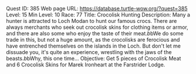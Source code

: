 Quest ID: 385
Web page URL: https://database.turtle-wow.org/?quest=385
Level: 15
Min Level: 10
Race: 77
Title: Crocolisk Hunting
Description: Many a hunter is attracted to Loch Modan to hunt our famous crocs. There are always merchants who seek out crocolisk skins for clothing items or armor, and there are also some who enjoy the taste of their meat.$b$bWe do some trade in this, but not a huge amount, as the crocolisks are ferocious and have entrenched themselves on the islands in the Loch. But don't let me dissuade you, it's quite an experience, wrestling with the jaws of the beasts.$b$bWhy, this one time...
Objective: Get 5 pieces of Crocolisk Meat and 6 Crocolisk Skins for Marek Ironheart at the Farstrider Lodge.
